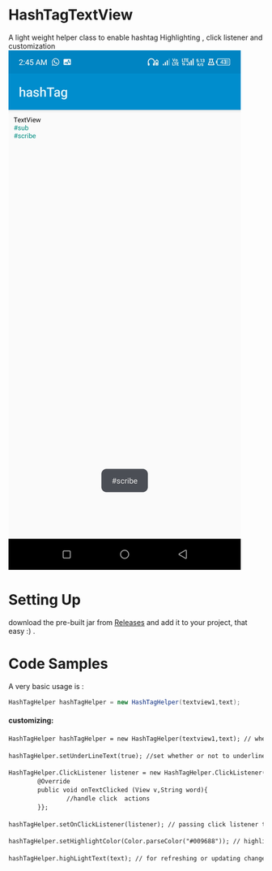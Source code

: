 # HashTagTextView
A light weight helper class to enable hashtag Highlighting , click listener and customization 
<img src="https://github.com/damylolae/HashTagTextView/blob/main/Screenshot_20231114-024500.jpg"/>
# Setting Up 
download the pre-built jar from [Releases](https://github.com/damylolae/HashTagTextView/releases/tag/V1.0) 
and add it to your project, that easy :) .
# Code Samples 
A very basic usage is : 
```java
HashTagHelper hashTagHelper = new HashTagHelper(textview1,text); 
```
#### customizing:
```xml
HashTagHelper hashTagHelper = new HashTagHelper(textview1,text); // where textview1 is our TextView and text is our String

hashTagHelper.setUnderLineText(true); //set whether or not to underline hashtag texts, defaults to true

HashTagHelper.ClickListener listener = new HashTagHelper.ClickListener(){
		@Override
		public void onTextClicked (View v,String word){
				//handle click  actions 
		}};

hashTagHelper.setOnClickListener(listener); // passing click listener to the helper class 

hashTagHelper.setHighlightColor(Color.parseColor("#009688")); // highlight text color 

hashTagHelper.highLightText(text); // for refreshing or updating changes
```
